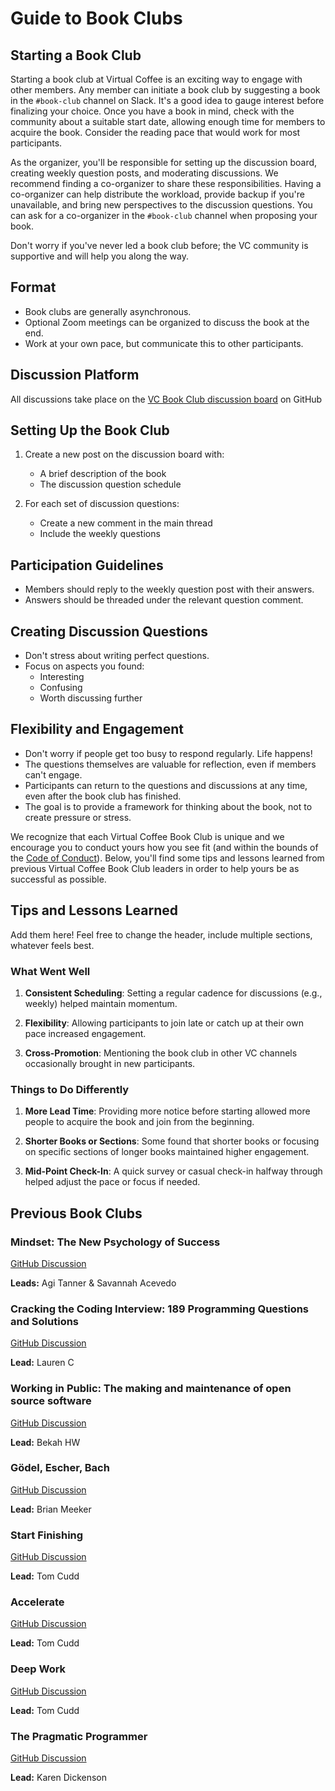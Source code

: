 # Guide to Book Clubs

## Starting a Book Club

Starting a book club at Virtual Coffee is an exciting way to engage with other members. Any member can initiate a book club by suggesting a book in the `#book-club` channel on Slack. It's a good idea to gauge interest before finalizing your choice. Once you have a book in mind, check with the community about a suitable start date, allowing enough time for members to acquire the book. Consider the reading pace that would work for most participants.

As the organizer, you'll be responsible for setting up the discussion board, creating weekly question posts, and moderating discussions. We recommend finding a co-organizer to share these responsibilities. Having a co-organizer can help distribute the workload, provide backup if you're unavailable, and bring new perspectives to the discussion questions. You can ask for a co-organizer in the `#book-club` channel when proposing your book.

Don't worry if you've never led a book club before; the VC community is supportive and will help you along the way.

## Format

- Book clubs are generally asynchronous.
- Optional Zoom meetings can be organized to discuss the book at the end.
- Work at your own pace, but communicate this to other participants.

## Discussion Platform

All discussions take place on the [VC Book Club discussion board](https://github.com/orgs/Virtual-Coffee/discussions/categories/vc-book-club) on GitHub

## Setting Up the Book Club

1. Create a new post on the discussion board with:

   - A brief description of the book
   - The discussion question schedule

2. For each set of discussion questions:
   - Create a new comment in the main thread
   - Include the weekly questions

## Participation Guidelines

- Members should reply to the weekly question post with their answers.
- Answers should be threaded under the relevant question comment.

## Creating Discussion Questions

- Don't stress about writing perfect questions.
- Focus on aspects you found:
  - Interesting
  - Confusing
  - Worth discussing further

## Flexibility and Engagement

- Don't worry if people get too busy to respond regularly. Life happens!
- The questions themselves are valuable for reflection, even if members can't engage.
- Participants can return to the questions and discussions at any time, even after the book club has finished.
- The goal is to provide a framework for thinking about the book, not to create pressure or stress.

We recognize that each Virtual Coffee Book Club is unique and we encourage you to conduct yours how you see fit (and within the bounds of the [Code of Conduct](https://virtualcoffee.io/code-of-conduct)). Below, you'll find some tips and lessons learned from previous Virtual Coffee Book Club leaders in order to help yours be as successful as possible.

## Tips and Lessons Learned

Add them here! Feel free to change the header, include multiple sections, whatever feels best.

### What Went Well

1. **Consistent Scheduling**: Setting a regular cadence for discussions (e.g., weekly) helped maintain momentum.

2. **Flexibility**: Allowing participants to join late or catch up at their own pace increased engagement.

3. **Cross-Promotion**: Mentioning the book club in other VC channels occasionally brought in new participants.

### Things to Do Differently

1. **More Lead Time**: Providing more notice before starting allowed more people to acquire the book and join from the beginning.

2. **Shorter Books or Sections**: Some found that shorter books or focusing on specific sections of longer books maintained higher engagement.

3. **Mid-Point Check-In**: A quick survey or casual check-in halfway through helped adjust the pace or focus if needed.

## Previous Book Clubs

### Mindset: The New Psychology of Success

[GitHub Discussion](https://github.com/orgs/Virtual-Coffee/discussions/1173)

**Leads:** Agi Tanner & Savannah Acevedo

### Cracking the Coding Interview: 189 Programming Questions and Solutions

[GitHub Discussion](https://github.com/orgs/Virtual-Coffee/discussions/972)

**Lead:** Lauren C

### Working in Public: The making and maintenance of open source software

[GitHub Discussion](https://github.com/orgs/Virtual-Coffee/discussions/932)

**Lead:** Bekah HW

### Gödel, Escher, Bach

[GitHub Discussion](https://github.com/orgs/Virtual-Coffee/discussions/789)

**Lead:** Brian Meeker

### Start Finishing

[GitHub Discussion](https://github.com/orgs/Virtual-Coffee/discussions/626)

**Lead:** Tom Cudd

### Accelerate

[GitHub Discussion](https://github.com/orgs/Virtual-Coffee/discussions/512)

**Lead:** Tom Cudd

### Deep Work

[GitHub Discussion](https://github.com/orgs/Virtual-Coffee/discussions/316)

**Lead:** Tom Cudd

### The Pragmatic Programmer

[GitHub Discussion](https://github.com/orgs/Virtual-Coffee/discussions/305)

**Lead:** Karen Dickenson
